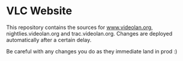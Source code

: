 # VLC Website
This repository contains the sources for www.videolan.org, nightlies.videolan.org and trac.videolan.org. Changes are deployed automatically after a certain delay.

Be careful with any changes you do as they immediate land in prod :)